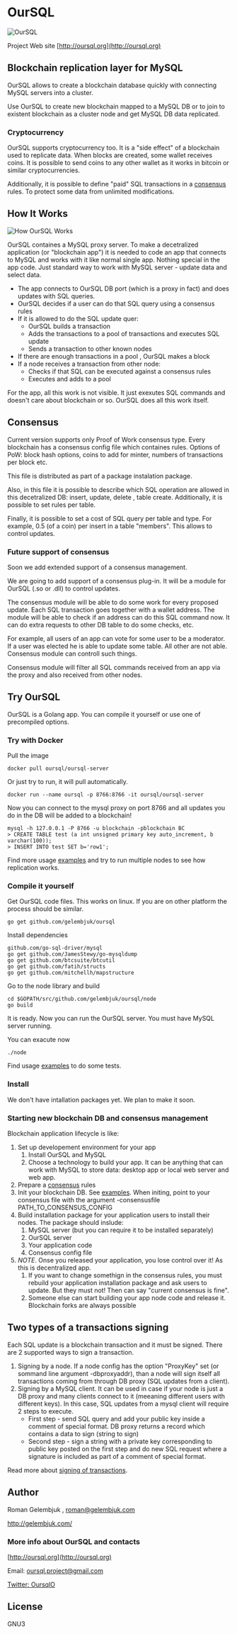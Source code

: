 # OurSQL

![OurSQL](docs/oursql_logo_300.png?raw=true "OurSQL Logo")

Project Web site [http://oursql.org](http://oursql.org)

## Blockchain replication layer for MySQL

OurSQL allows to create a blockchain database quickly with connecting MySQL servers into a cluster.

Use OurSQL to create new blockchain mapped to a MySQL DB or to join to existent blockchain as a cluster node and get MySQL DB data replicated.

### Cryptocurrency

OurSQL supports cryptocurrency too. It is a "side effect" of a blockchain used to replicate data. When blocks are created, some wallet receives coins. It is possible to send coins to any other wallet as it works in bitcoin or similar cryptocurrencies. 

Additionally, it is possible to define "paid" SQL transactions in a [consensus](docs/Consensus.md) rules. To protect some data from unlimited modifications. 

## How  It Works

![How OurSQL Works](docs/oursql_how_it_works.png?raw=true "OurSQL")

OurSQL containes a MySQL proxy server. To make a decetralized application (or "blockchain app") it is needed to code an app that connects to MySQL and works with it like normal single app. Nothing special in the app code. Just standard way to work with MySQL server - update data and select data. 

* The app connects to OurSQL DB port (which is a proxy in fact) and does updates with SQL queries. 
* OurSQL decides if a user can do that SQL query using a consensus rules 
* If it is allowed to do the SQL update quer:
    * OurSQL builds a transaction
    * Adds the transactions to a pool of transactions and executes SQL update
    * Sends a transaction to other known nodes
* If there are enough transactions in a pool , OurSQL makes a block 
* If a node receives a transaction from other node:
    * Checks if that SQL can be executed against a consensus rules
    * Executes and adds to a pool

For the app, all this work is not visible. It just exexutes SQL commands and doesn't care about blockchain or so. OurSQL does all this work itself.

## Consensus

Current version supports only Proof of Work consensus type. Every blockchain has a consensus config file which containes rules. Options of PoW: block hash options, coins to add for minter, numbers of transactions per block etc.

This file is distributed as part of a package instalation package.

Also, in this file it is possible to describe which SQL operation are allowed in this decetralized DB: insert, update, delete , table create. Additionally, it is possible to set rules per table.

Finally, it is possible to set a cost of SQL query per table and type. For example, 0.5 (of a coin) per insert in a table "members". This allows to control updates.

### Future support of consensus 

Soon we add extended support of a consensus management.

We are going to add support of a consensus plug-in. It will be a module for OurSQL (.so or .dll) to control updates.

The consensus module will be able to do some work for every proposed update. Each SQL transaction goes together with a wallet address. The module will be able to check if an address can do this SQL command now. It can do extra requests to other DB table to do some checks, etc.

For example, all users of an app can vote for some user to be a moderator. If a user was elected he is able to update some table. All other are not able. Consensus module can controll such things.

Consensus module will filter all SQL commands received from an app via the proxy and also received from other nodes.

## Try OurSQL

OurSQL is a Golang app. You can compile it yourself or use one of precompiled options.

### Try with Docker

Pull the image

```
docker pull oursql/oursql-server
```

Or just try to run, it will pull automatically.

```
docker run --name oursql -p 8766:8766 -it oursql/oursql-server
```

Now you can connect to the mysql proxy on port 8766 and all updates you do in the DB will be added to a blockchain!

```
mysql -h 127.0.0.1 -P 8766 -u blockchain -pblockchain BC
> CREATE TABLE test (a int unsigned primary key auto_increment, b varchar(100));
> INSERT INTO test SET b='row1';
```

Find more usage [examples](docs/Docker.md) and try to run multiple nodes to see how replication works.

### Compile it yourself

Get OurSQL code files. This works on linux. If you are on other platform the process should be similar.

```
go get github.com/gelembjuk/oursql
```

Install dependencies

```
github.com/go-sql-driver/mysql
go get github.com/JamesStewy/go-mysqldump
go get github.com/btcsuite/btcutil
go get github.com/fatih/structs
go get github.com/mitchellh/mapstructure
```

Go to the node library and build

```
cd $GOPATH/src/github.com/gelembjuk/oursql/node
go build
```

It is ready. Now you can run the OurSQL server. You must have MySQL server running.

You can exacute now 

```
./node
```

Find usage [examples](docs/Tests.md) to do some tests.

### Install

We don't have intallation packages yet. We plan to make it soon. 

### Starting new blockchain DB and consensus management

Blockchain application lifecycle is like:

1. Set up developement environment for your app
    1. Install OurSQL and MySQL
    1. Choose a technology to build your app. It can be anything that can work with MySQL to store data: desktop app or local web server and web app.
1. Prepare a [consensus](docs/Consensus.md) rules
1. Init your blockchain DB. See [examples](docx/Tests.md). When initing, point to your consensus file with the argument -consensusfile PATH_TO_CONSENSUS_CONFIG
1. Build installation package for your application users to install their nodes. The package should inslude:
    1. MySQL server (but you can require it to be installed separately)
    1. OurSQL server
    1. Your application code
    1. Consensus config file
1. *NOTE*. Onse you released your application, you lose control over it! As this is decentralized app. 
    1. If you want to change somethign in the consensus rules, you must rebuild your application installation package and ask users to update. But they must not! Then can say "current consensus is fine".
    1. Someone else can start building your app node code and release it. Blockchain forks are always possible

## Two types of a transactions signing

Each SQL update is a blockchain transaction and it must be signed. There are 2 supported ways to sign a transaction.

1. Signing by a node. If a node config has the option "ProxyKey" set (or sommand line argument -dbproxyaddr), than a node will sign itself all transactions coming from through DB proxy (SQL updates from a client).
1. Signing by a MySQL client. It can be used in case if your node is just a DB proxy and many clients connect to it (meeaning different users with different keys). In this case, SQL updates from a mysql client will require 2 steps to execute.
    * First step - send SQL query and add your public key inside a comment of special format. DB proxy returns a record which contains a data to sign (string to sign)
    * Second step - sign a string with a private key corresponding to public key posted on the first step and do new SQL request where a signature is included as part of a comment of special format.

Read more about [signing of transactions](docs/Signing.md).

## Author

Roman Gelembjuk , roman@gelembjuk.com 

http://gelembjuk.com/

### More info about OurSQL and contacts

[http://oursql.org](http://oursql.org)  

Email: oursql.project@gmail.com

[Twitter: OursqlO](https://twitter.com/OursqlO)

## License

GNU3 
